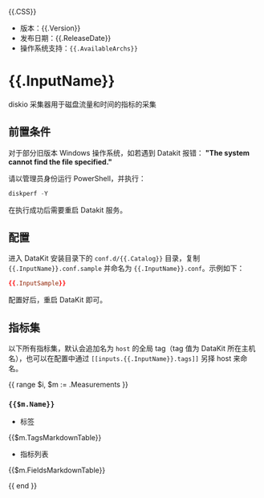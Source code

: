 {{.CSS}}

- 版本：{{.Version}}
- 发布日期：{{.ReleaseDate}}
- 操作系统支持：`{{.AvailableArchs}}`

# {{.InputName}}

diskio 采集器用于磁盘流量和时间的指标的采集

## 前置条件

对于部分旧版本 Windows 操作系统，如若遇到 Datakit 报错： **"The system cannot find the file specified."**

请以管理员身份运行 PowerShell，并执行：

```powershell
diskperf -Y
```

在执行成功后需要重启 Datakit 服务。

## 配置

进入 DataKit 安装目录下的 `conf.d/{{.Catalog}}` 目录，复制 `{{.InputName}}.conf.sample` 并命名为 `{{.InputName}}.conf`。示例如下：

```toml
{{.InputSample}}
```

配置好后，重启 DataKit 即可。

## 指标集

以下所有指标集，默认会追加名为 `host` 的全局 tag（tag 值为 DataKit 所在主机名），也可以在配置中通过 `[[inputs.{{.InputName}}.tags]]` 另择 host 来命名。

{{ range $i, $m := .Measurements }}

### `{{$m.Name}}`

-  标签

{{$m.TagsMarkdownTable}}

- 指标列表

{{$m.FieldsMarkdownTable}}

{{ end }}
